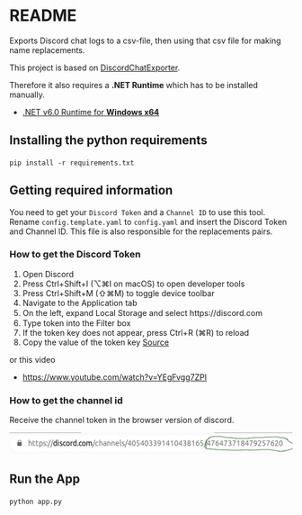 # README
Exports Discord chat logs to a csv-file, then using that csv file for making name replacements.

This project is based on [DiscordChatExporter](https://github.com/Tyrrrz/DiscordChatExporter).

Therefore it also requires a **.NET Runtime** which has to be installed manually. 
  - [.NET v6.0 Runtime for **Windows x64**](https://dotnet.microsoft.com/download/dotnet-core/thank-you/runtime-desktop-6.0.0-windows-x64-installer)

## Installing the python requirements
`pip install -r requirements.txt`

## Getting required information
You need to get your `Discord Token` and a `Channel ID` to use this tool.
Rename `config.template.yaml` to `config.yaml` and insert the Discord Token and Channel ID.
This file is also responsible for the replacements pairs. 

### How to get the Discord Token
1. Open Discord
2. Press Ctrl+Shift+I (⌥⌘I on macOS) to open developer tools
3. Press Ctrl+Shift+M (⇧⌘M) to toggle device toolbar
4. Navigate to the Application tab
5. On the left, expand Local Storage and select https꞉//discord.com
6. Type token into the Filter box
7. If the token key does not appear, press Ctrl+R (⌘R) to reload
8. Copy the value of the token key
[Source](https://github.com/Tyrrrz/DiscordChatExporter/wiki/Obtaining-Token-and-Channel-IDs#how-to-get-a-user-token)

or this video
- https://www.youtube.com/watch?v=YEgFvgg7ZPI


### How to get the channel id
Receive the channel token in the browser version of discord.

![Channel ID](./img/channel_id.png)

## Run the App
`python app.py`
